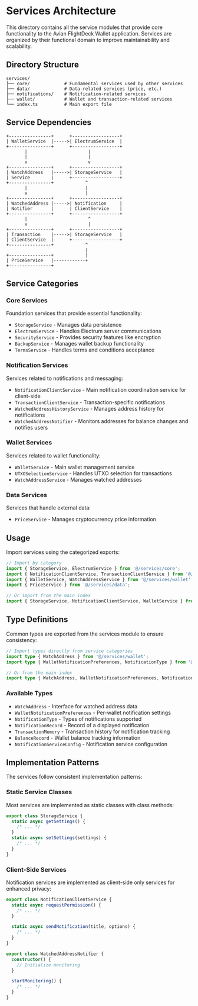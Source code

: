 # Services Architecture

This directory contains all the service modules that provide core functionality to the Avian FlightDeck Wallet application. Services are organized by their functional domain to improve maintainability and scalability.

## Directory Structure

```
services/
├── core/             # Fundamental services used by other services
├── data/             # Data-related services (price, etc.)
├── notifications/    # Notification-related services
├── wallet/           # Wallet and transaction-related services
└── index.ts          # Main export file
```

## Service Dependencies

```
+----------------+      +------------------+
| WalletService  |----->| ElectrumService  |
+----------------+      +------------------+
       |                       |
       |                       |
       v                       v
+----------------+      +------------------+
| WatchAddress   |----->| StorageService   |
| Service        |      +------------------+
+----------------+            ^
       |                      |
       v                      |
+----------------+      +------------------+
| WatchedAddress |----->| Notification     |
| Notifier       |      | ClientService    |
+----------------+      +------------------+
       |                       ^
       v                       |
+----------------+      +------------------+
| Transaction    |----->| StorageService   |
| ClientService  |      +------------------+
+----------------+            ^
                              |
+----------------+            |
| PriceService   |------------+
+----------------+
```

## Service Categories

### Core Services

Foundation services that provide essential functionality:

- `StorageService` - Manages data persistence
- `ElectrumService` - Handles Electrum server communications
- `SecurityService` - Provides security features like encryption
- `BackupService` - Manages wallet backup functionality
- `TermsService` - Handles terms and conditions acceptance

### Notification Services

Services related to notifications and messaging:

- `NotificationClientService` - Main notification coordination service for client-side
- `TransactionClientService` - Transaction-specific notifications
- `WatchedAddressHistoryService` - Manages address history for notifications
- `WatchedAddressNotifier` - Monitors addresses for balance changes and notifies users

### Wallet Services

Services related to wallet functionality:

- `WalletService` - Main wallet management service
- `UTXOSelectionService` - Handles UTXO selection for transactions
- `WatchAddressService` - Manages watched addresses

### Data Services

Services that handle external data:

- `PriceService` - Manages cryptocurrency price information

## Usage

Import services using the categorized exports:

```typescript
// Import by category
import { StorageService, ElectrumService } from '@/services/core';
import { NotificationClientService, TransactionClientService } from '@/services/notifications';
import { WalletService, WatchAddressService } from '@/services/wallet';
import { PriceService } from '@/services/data';

// Or import from the main index
import { StorageService, NotificationClientService, WalletService } from '@/services';
```

## Type Definitions

Common types are exported from the services module to ensure consistency:

```typescript
// Import types directly from service categories
import type { WatchAddress } from '@/services/wallet';
import type { WalletNotificationPreferences, NotificationType } from '@/services/notifications';

// Or from the main index
import type { WatchAddress, WalletNotificationPreferences, NotificationType } from '@/services';
```

### Available Types

- `WatchAddress` - Interface for watched address data
- `WalletNotificationPreferences` - Per-wallet notification settings
- `NotificationType` - Types of notifications supported
- `NotificationRecord` - Record of a displayed notification
- `TransactionMemory` - Transaction history for notification tracking
- `BalanceRecord` - Wallet balance tracking information
- `NotificationServiceConfig` - Notification service configuration

## Implementation Patterns

The services follow consistent implementation patterns:

### Static Service Classes

Most services are implemented as static classes with class methods:

```typescript
export class StorageService {
  static async getSettings() {
    /* ... */
  }
  static async setSettings(settings) {
    /* ... */
  }
}
```

### Client-Side Services

Notification services are implemented as client-side only services for enhanced privacy:

```typescript
export class NotificationClientService {
  static async requestPermission() {
    /* ... */
  }

  static async sendNotification(title, options) {
    /* ... */
  }
}

export class WatchedAddressNotifier {
  constructor() {
    // Initialize monitoring
  }

  startMonitoring() {
    /* ... */
  }
}
```
